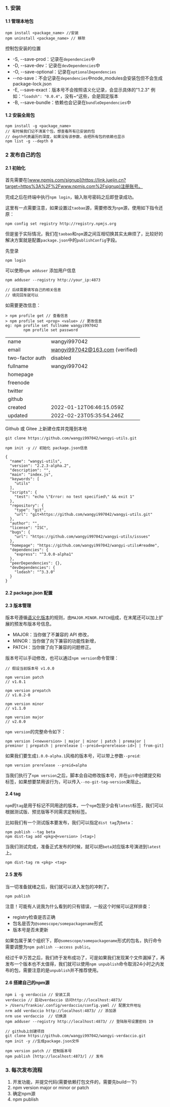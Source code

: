 ### 1. 安装

#### 1.1 管理本地包

```
npm install <package_name> //安装
npm uninstall <package_name> // 移除
```

控制包安装的位置

- -S, --save-prod：记录在`dependencies`中
- -D, --save-dev：记录在`devDependencies`中
- -O, --save-optional：记录在`optionalDependencies`
- --no-save：不会记录在`dependencies`中node_modules会安装包但不会生成package-lock.json
- -E, --save-exact：版本号不会按照语义化记录，会显示具体的"1.2.3" 例如：`"loadsh": "0.0.4"`，没有~^这些，会是固定版本
- -B, --save-bundle：依赖也会记录在`bundleDependencies`中

#### 1.2 安装全局包

```
npm install -g <package_name>
// 有时候我们记不清某个包，想查看所有已安装的包
// depth代表遍历的深度，如果没有该参数，会把所有包的依赖也显示 
npm list -g --depth 0
```

### 2 发布自己的包

#### 2.1 初始化

首先需要在[www.npmjs.com/signup](https://link.juejin.cn?target=https%3A%2F%2Fwww.npmjs.com%2Fsignup)注册账号。

完成之后在终端中执行`npm login`，输入账号密码之后即登录成功。

这里有一点需要注意，如果设置过`taobao`源，需要修改为`npm`源，使用如下指令还原：

```
npm config set registry http://registry.npmjs.org
```

但是鉴于实际情况，我们在`taobao`和`npm`源之间互相切换其实太麻烦了，比较好的解决方案就是配置`package.json`中的`publishConfig`字段。

先登录
```
npm login
```

可以使用`npm adduser` 添加用户信息
```text
npm adduser --registry http://your_ip:4873 

// 后续需要填写自己的相关信息 
// 填完回车就可以
```

如需要更改信息：

```
> npm profile get // 查看信息
> npm profile set <prop> <value> // 更改信息
eg: npm profile set fullname wangyi997042
		npm profile set password
```

|                 |                                 |
| --------------- | ------------------------------- |
| name            | wangyi997042                    |
| email           | wangyi997042@163.com (verified) |
| two-factor auth | disabled                        |
| fullname        | wangyi997042                    |
| homepage        |                                 |
| freenode        |                                 |
| twitter         |                                 |
| github          |                                 |
| created         | 2022-01-12T06:46:15.059Z        |
| updated         | 2022-02-23T05:35:54.246Z        |

Github 或 Gitee 上新建仓库并克隆到本地

```
git clone https://github.com/wangyi997042/wangyi-utils.git
```

```
npm init -y // 初始化 package.json信息
```

```
{
  "name": "wangyi-utils",
  "version": "2.2.3-alpha.2",
  "description": "",
  "main": "index.js",
  "keywords": [
    "utils"
  ],
  "scripts": {
    "test": "echo \"Error: no test specified\" && exit 1"
  },
  "repository": {
    "type": "git",
    "url": "git+https://github.com/wangyi997042/wangyi-utils.git"
  },
  "author": "",
  "license": "ISC",
  "bugs": {
    "url": "https://github.com/wangyi997042/wangyi-utils/issues"
  },
  "homepage": "https://github.com/wangyi997042/wangyi-utils#readme",
  "dependencies": {
    "express": "^3.0.0-alpha1"
  },
  "peerDependencies": {},
  "devDependencies": {
    "lodash": "^3.3.0"
  }
}
```



#### 2.2 package.json 配置

#### 2.3 版本管理

版本号遵循[语义化版本](https://link.juejin.cn?target=https%3A%2F%2Fsemver.org%2Flang%2Fzh-CN%2F)的规则，由`MAJOR.MINOR.PATCH`组成，在末尾还可以加上扩展的预发布版本号信息。

- MAJOR：当你做了不兼容的 API 修改，
- MINOR：当你做了向下兼容的功能性新增，
- PATCH：当你做了向下兼容的问题修正。

版本号可以手动修改，也可以通过`npm version`命令管理：

```
// 假设当前版本号 v1.0.0

npm version patch
// v1.0.1

npm version prepatch
// v1.0.2-0

npm version minor
// v1.1.0

npm version major
// v2.0.0
```

`npm version`的完整命令如下：

```
npm version [<newversion> | major | minor | patch | premajor | preminor | prepatch | prerelease [--preid=<prerelease-id>] | from-git]
```

如果我们要生成`1.0.0-alpha.1`风格的版本号，可以带上参数`--preid`:

```
npm version prerelease --preid=alpha
```

当我们执行了`npm version`之后，脚本会自动修改版本号，并在`git`中创建提交和标签，如果想要禁用该行为，可以传入`--no-git-tag-version`来阻止。

#### 2.4 tag

`npm`的`tag`是用于标记不同用途的版本，一个`npm`包至少会有`latest`标签，我们可以根据测试版、预览版等不同需求定制标签。

比如我们有一个测试版本要发布，我们可以指定`dist tag`为`beta`：

```
npm publish --tag beta
npm dist-tag add <pkg>@<version> [<tag>]
```

当我们测试完成，准备正式发布的时候，就可以把`beta`对应版本号演进到`latest`上。

```
npm dist-tag rm <pkg> <tag>
```



#### 2.5 发布

当一切准备就绪之后，我们就可以进入发包的冲刺了。

```
npm publish
```

注意！可能有人说我为什么看到的只有错误，一般这个时候可以这样排查：

- registry检查是否正确
- 包名是否为`@somescope/somepackagename`形式
- 版本号是否未更新

如果包属于某个组织下，即`@somescope/somepackagename`形式的包名，执行命令需要调整为`npm publish --access public`。

经过千辛万苦之后，我们终于发布成功了，可是如果我们发现某个文件漏掉了，再发布一个版本也不太值得，我们就可以使用`npm unpublish`命令取消24小时之内发布的包，需要注意的是`unpublish`并不推荐使用。

#### 2.6 搭建自己的npm源

```
npm i -g verdaccio // 安装工具
verdaccio // 启动verdaccio 访问http://localhost:4873/
> /Users/frankie/.config/verdaccio/config.yaml // 配置文件地址
nrm add verdaccio http://localhost:4873/ // 添加源
nrm use verdaccio  // 切换源
npm adduser --registry http://localhost:4873/ // 登陆账号设置密码 19

// github上创建项目
git clone https://github.com/wangyi997042/wangyi-verdaccio.git
npm init -y //生成package.json文件

npm version patch // 控制版本号
npm publish [http://localhost:4873/] // 发布

```



### 3. 每次发布流程

1. 开发功能，并提交代码(需要依赖打包文件的，需要先build一下)
2. npm version major or minor or patch
3. 确定npm源
4. npm publish
